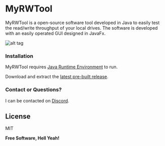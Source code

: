 # MyRWTool

MyRWTool is a open-source software tool developed in Java to easily test the read/write throughput of your local drives. The software is developed with an easily operated GUI designed in JavaFx.

![alt tag](http://fredrikbakken.no/MyRWTool.png)

### Installation

MyRWTool requires [Java Runtime Environment](http://www.oracle.com/technetwork/java/javase/downloads/jre8-downloads-2133155.html) to run.

Download and extract the [latest pre-built release](https://github.com/FredrikBakken/MyReadWriteSpeed/blob/master/releases/).

### Contact or Questions?

I can be contacted on [Discord](https://discord.gg/e3PgF4f).

License
----
MIT

**Free Software, Hell Yeah!**
